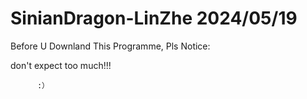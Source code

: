 # SinianDragon-LinZhe 2024/05/19

Before U Downland This Programme, Pls Notice:

don't expect too much!!! 

          :）


